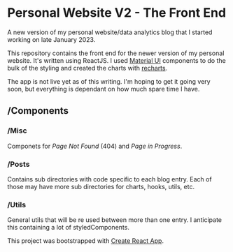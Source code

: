 # Personal Website V2 - The Front End
A new version of my personal website/data analytics blog that I started working on late January 2023. 

This repository contains the front end for the newer version of my personal website. It's written using ReactJS. I used [Material UI](https://mui.com/material-ui/getting-started/overview/) components to do the bulk of the styling and created the charts with [recharts](https://recharts.org/en-US). 

The app is not live yet as of this writing. I'm hoping to get it going very soon, but everything is dependant on how much spare time I have.

## /Components
### /Misc
Componets for *Page Not Found* (404) and *Page in Progress*.
### /Posts
Contains sub directories with code specific to each blog entry. Each of those may have more sub directories for charts, hooks, utils, etc.
### /Utils
General utils that will be re used between more than one entry. I anticipate this containing a lot of styledComponents.

This project was bootstrapped with [Create React App](https://github.com/facebook/create-react-app).
